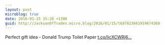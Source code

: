 ```yaml
---
layout: post
microblog: true
date: 2016-01-15 15:28 +1300
guid: http://JacksonOfTrades.micro.blog/2016/01/15/t687823661919674369.html
---
```

Perfect gift idea -  Donald Trump Toilet Paper [t.co/licXCWRj6...](https://t.co/licXCWRj63)
